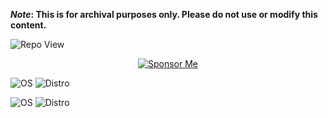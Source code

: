 <strong>*Note*: This is for archival purposes only. Please do not use or modify this content.</strong>

![Repo View](https://komarev.com/ghpvc/?username=aayushx402&style=for-the-badge&color=blueviolet)

<div align="center">
  <a href="https://raw.githubusercontent.com/aayushx402/images/main/QR/mobilebanking.webp">
    <img src="https://img.shields.io/badge/aayushx402-SPONSOR-9f39ef?style=for-the-badge&logo=github-sponsors&labelColor=2e2e2e" alt="Sponsor Me" />
  </a>
</div>

![OS](https://img.shields.io/badge/OS-Linux-FCC624?style=for-the-badge&logo=linux&logoColor=yellow&labelColor=gray)
![Distro](https://img.shields.io/badge/Distro-Arch-1793D1?style=for-the-badge&logo=arch-linux&logoColor=blue&labelColor=gray)

![OS](https://img.shields.io/badge/OS-Linux-FCC624?style=for-the-badge&logo=linux&logoColor=yellow&labelColor=lightpink)
![Distro](https://img.shields.io/badge/Distro-Arch-1793D1?style=for-the-badge&logo=arch-linux&logoColor=blue&labelColor=cyan)













